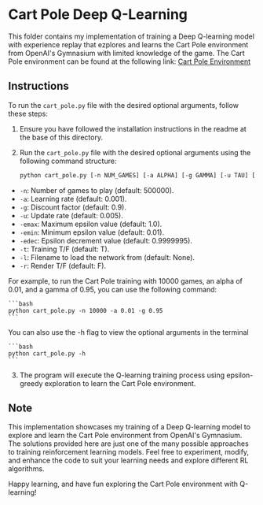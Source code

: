 # Cart Pole Deep Q-Learning

This folder contains my implementation of training a Deep Q-learning model with experience replay that ezplores and learns the Cart Pole environment from OpenAI's Gymnasium with limited knowledge of the game. The Cart Pole environment can be found at the following link: [Cart Pole Environment](https://gymnasium.farama.org/environments/classic_control/cart_pole/)

## Instructions

To run the `cart_pole.py` file with the desired optional arguments, follow these steps:

1. Ensure you have followed the installation instructions in the readme at the base of this directory.

2. Run the `cart_pole.py` file with the desired optional arguments using the following command structure:

    ```bash
    python cart_pole.py [-n NUM_GAMES] [-a ALPHA] [-g GAMMA] [-u TAU] [-emax EPSILON_MAX] [-emin EPSILON_MIN] [-edec EPSILON_DECREMENT]
    ```

- `-n`: Number of games to play (default: 500000).
- `-a`: Learning rate (default: 0.001).
- `-g`: Discount factor (default: 0.9).
- `-u`: Update rate (default: 0.005).
- `-emax`: Maximum epsilon value (default: 1.0).
- `-emin`: Minimum epsilon value (default: 0.01).
- `-edec`: Epsilon decrement value (default: 0.9999995).
- `-t`: Training T/F (default: T).
- `-l`: Filename to load the network from (default: None).
- `-r`: Render T/F (default: F).

For example, to run the Cart Pole training with 10000 games, an alpha of 0.01, and a gamma of 0.95, you can use the following command:

    ```bash
    python cart_pole.py -n 10000 -a 0.01 -g 0.95
    ```

You can also use the -h flag to view the optional arguments in the terminal

    ```bash
    python cart_pole.py -h
    ```

3. The program will execute the Q-learning training process using epsilon-greedy exploration to learn the Cart Pole environment.

## Note

This implementation showcases my training of a Deep Q-learning model to explore and learn the Cart Pole environment from OpenAI's Gymnasium. The solutions provided here are just one of the many possible approaches to training reinforcement learning models. Feel free to experiment, modify, and enhance the code to suit your learning needs and explore different RL algorithms.

Happy learning, and have fun exploring the Cart Pole environment with Q-learning!
